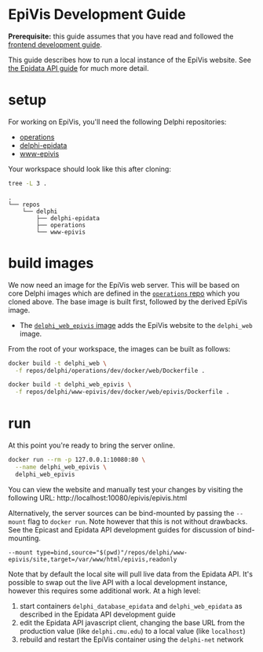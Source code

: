# EpiVis Development Guide

**Prerequisite:** this guide assumes that you have read and followed the
[frontend development guide](https://github.com/cmu-delphi/operations/blob/master/docs/frontend_development.md).

This guide describes how to run a local instance of the EpiVis website. See
[the Epidata API guide](https://github.com/cmu-delphi/delphi-epidata/blob/main/docs/epidata_development.md)
for much more detail.

# setup

For working on EpiVis, you'll need the following Delphi repositories:

- [operations](https://github.com/cmu-delphi/operations)
- [delphi-epidata](https://github.com/cmu-delphi/delphi-epidata)
- [www-epivis](https://github.com/cmu-delphi/www-epivis)

Your workspace should look like this after cloning:

```bash
tree -L 3 .
```

```
.
└── repos
    └── delphi
        ├── delphi-epidata
        ├── operations
        └── www-epivis
```

# build images

We now need an image for the EpiVis web server. This will be based on core
Delphi images which are defined in the
[`operations` repo](https://github.com/cmu-delphi/operations) which you cloned
above. The base image is built first, followed by the derived EpiVis image.

- The [`delphi_web_epivis` image](../dev/docker/web/epivis/README.md) adds
  the EpiVis website to the `delphi_web` image.

From the root of your workspace, the images can be built as follows:

```bash
docker build -t delphi_web \
  -f repos/delphi/operations/dev/docker/web/Dockerfile .

docker build -t delphi_web_epivis \
  -f repos/delphi/www-epivis/dev/docker/web/epivis/Dockerfile .
```

# run

At this point you're ready to bring the server online.

```bash
docker run --rm -p 127.0.0.1:10080:80 \
  --name delphi_web_epivis \
  delphi_web_epivis
```

You can view the website and manually test your changes by visiting the
following URL: http://localhost:10080/epivis/epivis.html

Alternatively, the server sources can be bind-mounted by passing the `--mount`
flag to `docker run`. Note however that this is not without drawbacks. See the
Epicast and Epidata API development guides for discussion of bind-mounting.

```
--mount type=bind,source="$(pwd)"/repos/delphi/www-epivis/site,target=/var/www/html/epivis,readonly
```

Note that by default the local site will pull live data from the Epidata API.
It's possible to swap out the live API with a local development instance,
however this requires some additional work. At a high level:

1. start containers `delphi_database_epidata` and `delphi_web_epidata` as
  described in the Epidata API development guide
2. edit the Epidata API javascript client, changing the base URL from the
  production value (like `delphi.cmu.edu`) to a local value (like `localhost`)
3. rebuild and restart the EpiVis container using the `delphi-net` network
